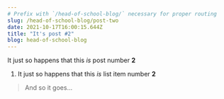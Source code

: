 ```yaml
---
# Prefix with `/head-of-school-blog/` necessary for proper routing
slug: /head-of-school-blog/post-two
date: 2021-10-17T16:00:15.644Z
title: "It's post #2"
blog: head-of-school-blog
---
```


It just so happens that this _is_ post number **2**

1. It just so happens that this _is_ list item number **2**

> And so it goes...
